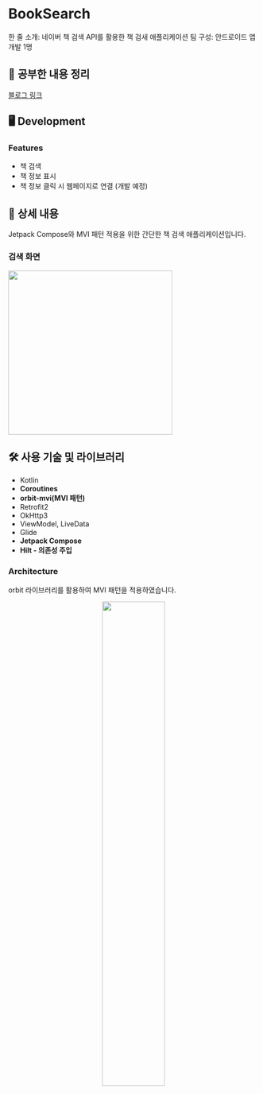 # BookSearch

한 줄 소개: 네이버 책 검색 API를 활용한 책 검새 애플리케이션
팀 구성: 안드로이드 앱 개발 1명

## 🔗 공부한 내용 정리
[블로그 링크](https://blog.naver.com/pck4949/223382513406)

## 🖥 Development

### Features
- 책 검색
- 책 정보 표시
- 책 정보 클릭 시 웹페이지로 연결 (개발 예정)

## 📖 상세 내용
Jetpack Compose와 MVI 패턴 적용을 위한 간단한 책 검색 애플리케이션입니다.

### 검색 화면
<img width="330" src="https://github.com/changs97/BookSearch/assets/86148926/ab3dd0d6-f4f8-4cc8-9904-ab69acaa8e2e">

## 🛠️ 사용 기술 및 라이브러리
- Kotlin
- **Coroutines**
- **orbit-mvi(MVI 패턴)**
- Retrofit2
- OkHttp3
- ViewModel, LiveData
- Glide
- **Jetpack Compose**
- **Hilt - 의존성 주입**

### Architecture
orbit 라이브러리를 활용하여 MVI 패턴을 적용하였습니다.
<p align="center">
  <img src="https://github.com/GNUting/GNUting-Android/assets/86148926/cb2209c4-af1c-45a3-9f6e-6d9c83f39539" width="50%">
</p>

